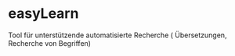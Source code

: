 easyLearn
=========

Tool für unterstützende automatisierte Recherche ( Übersetzungen, Recherche von Begriffen)
